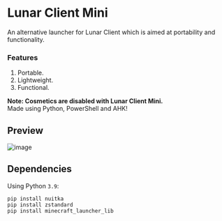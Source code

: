 # Lunar Client Mini
An alternative launcher for Lunar Client which is aimed at portability and functionality.   

### Features
1. Portable.
2. Lightweight.
3. Functional.

**Note: Cosmetics are disabled with Lunar Client Mini.**      
Made using Python, PowerShell and AHK!  


## Preview
![image](https://user-images.githubusercontent.com/41850963/145679957-e35ca6da-903a-4785-869b-5d1eb4325426.png)


## Dependencies
Using Python `3.9`:
```
pip install nuitka
pip install zstandard
pip install minecraft_launcher_lib
```

